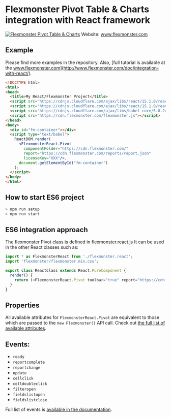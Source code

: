 # Flexmonster Pivot Table & Charts integration with React framework
[![Flexmonster Pivot Table & Charts](https://s3.amazonaws.com/flexmonster/github/fm-github-cover.png)](http://flexmonster.com)
Website: www.flexmonster.com

## Example
Please find more examples in the repository. Also, [full tutorial is available at the www.flexmonster.com](http://www.flexmonster.com/doc/integration-with-react/).
```html
<!DOCTYPE html>
<html>
<head>
  <title>My React/Flexmonster Project</title>
  <script src="https://cdnjs.cloudflare.com/ajax/libs/react/15.1.0/react.js"></script>
  <script src="https://cdnjs.cloudflare.com/ajax/libs/react/15.1.0/react-dom.js"></script>
  <script src="https://cdnjs.cloudflare.com/ajax/libs/babel-core/5.8.24/browser.min.js"></script>
  <script src="https://cdn.flexmonster.com/flexmonster.js"></script>
</head>
<body>
  <div id="fm-container"></div>
  <script type="text/babel">
    ReactDOM.render(
      <FlexmonsterReact.Pivot 
        componentFolder="https://cdn.flexmonster.com/"
        report="https://cdn.flexmonster.com/reports/report.json" 
        licenseKey="XXX"/>, 
      document.getElementById("fm-container")
    );
  </script>
</body>
</html>
```
## How to start ES6 project

```bash
> npm run setup
> npm run start
```

## ES6 integration approach
The flexmonster Pivot class is defined in flexmonster.react.js
It can be used in the other React classes such as:
```js
import * as FlexmonsterReact from './flexmonster.react';
import 'flexmonster/flexmonster.min.css';

export class ReactClass extends React.PureComponent {
  render() {
    return (<FlexmonsterReact.Pivot toolbar="true" report="https://cdn.flexmonster.com/reports/report.json"/>);
  }
}
```

## Properties
All available attributes for `FlexmonsterReact.Pivot` are equivalent to those which are passed to the `new Flexmonster()` API call. Check out [the full list of available attributes](http://www.flexmonster.com/api/new-flexmonster/).

## Events:
- `ready`
- `reportcomplete`
- `reportchange`
- `update`
- `cellclick`
- `celldoubleclick`
- `filteropen`
- `fieldslistopen`
- `fieldslistclose`

Full list of events is [available in the documentation](http://www.flexmonster.com/api/events/).

